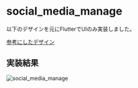 # social_media_manage

以下のデザインを元にFlutterでUIのみ実装しました。

[参考にしたデザイン](https://dribbble.com/shots/14937007-Social-Media-Management-App?utm_source=Clipboard_Shot&utm_campaign=choirulsyafril&utm_content=Social%20Media%20Management%20App&utm_medium=Social_Share&utm_source=Clipboard_Shot&utm_campaign=choirulsyafril&utm_content=Social%20Media%20Management%20App&utm_medium=Social_Share)


## 実装結果
![social_media_manage](https://user-images.githubusercontent.com/44778185/119742758-6bb73100-bec3-11eb-9a27-b39fda5127cd.png)
